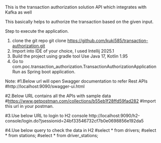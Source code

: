 This is the transaction authorization solution API which integrates with Kafka as well

This basically helps to authorize the transaction based on the given input.

Step to execute the application.

1. clone the git repo
git clone https://github.com/kuki585/transaction-authorization.git
2. Import into IDE of your choice, I used Intellij 2025.1 
3. Build the project using gradle tool
    Use Java 17, Kotlin 1.95
4. Go to com.poc.transaction_authorization.TransactionAuthorizationApplication
Run as Spring boot application.

Note:
#1.Below url will open Swagger documentation to refer Rest APIs
#http://localhost:9090/swagger-ui.html

#2.Below URL contains all the APIs with sample data
#https://www.getpostman.com/collections/b55eb1f28ffd59fad282
#Import this url in your postman.

#3.Use below URL to login to H2 console
http://localhost:9090/h2-console/login.do?jsessionid=24bf33546732cf7b0e0698856e192da5

#4.Use below query to check the data in H2
#select * from drivers;
#select * from stations;
#select * from driver_stations;
 
